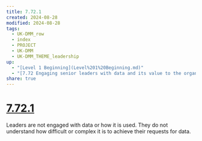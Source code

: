 ```yaml
---
title: 7.72.1
created: 2024-08-28
modified: 2024-08-28
tags:
  - UK-DMM_row
  - index
  - PROJECT
  - UK-DMM
  - UK-DMM_THEME_leadership
up:
  - "[Level 1 Beginning](Level%201%20Beginning.md)"
  - "[7.72 Engaging senior leaders with data and its value to the organisation](7.72%20Engaging%20senior%20leaders%20with%20data%20and%20its%20value%20to%20the%20organisation.md)"
share: true
---
```

# [7.72.1](7.72.1.md)

Leaders are not engaged with data or how it is used. They do not understand how difficult or complex it is to achieve their requests for data.
